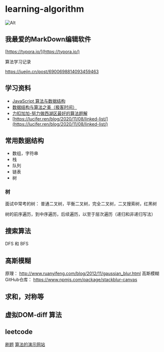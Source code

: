 # learning-algorithm

![Alt](https://repobeats.axiom.co/api/embed/fd8670d00c87c4765ace219f1918df86873b80ed.svg "Repobeats analytics image")

## 我最爱的MarkDown编辑软件

[https://typora.io/](https://typora.io/)

算法学习记录

https://juejin.cn/post/6900698814093459463


## 学习资料

* [JavaScript 算法与数据结构](https://github.com/trekhleb/javascript-algorithms/blob/master/README.zh-CN.md)
* [数据结构与算法之美（极客时间）](https://time.geekbang.org/column/article/41802)
* [力扣加加-努力做西湖区最好的算法题解](https://leetcode-solution-leetcode-pp.gitbook.io/leetcode-solution/thinkings/tree#dan-shuang-di-gui)
* [https://lucifer.ren/blog/2020/11/08/linked-list/](https://lucifer.ren/blog/2020/11/08/linked-list/)
## 常用数据结构

* 数组，字符串
* 栈
* 队列
* 链表
* 树


### 树

面试中常考的树： 普通二叉树，平衡二叉树，完全二叉树，二叉搜索树，红黑树

树的前序遍历，到中序遍历，后续遍历，以至于层次遍历（递归和非递归写法）


## 


## 搜索算法

DFS 和 BFS



## 高斯模糊

原理： http://www.ruanyifeng.com/blog/2012/11/gaussian_blur.html
高斯模糊GitHub仓库： https://www.npmjs.com/package/stackblur-canvas


## 求和，对称等


## 虚拟DOM-diff 算法

## leetcode

[刷题](https://github.com/azl397985856/leetcode)
[算法的演示网站](https://recursion.vercel.app/%E3%80%82)

